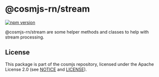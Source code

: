 # @cosmjs-rn/stream

[![npm version](https://img.shields.io/npm/v/@cosmjs-rn/stream.svg)](https://www.npmjs.com/package/@cosmjs-rn/stream)

@cosmjs-rn/stream are some helper methods and classes to help with stream
processing.

## License

This package is part of the cosmjs repository, licensed under the Apache License
2.0 (see [NOTICE](https://github.com/bitsongofficial/cosmjs-rn/blob/main/NOTICE) and
[LICENSE](https://github.com/bitsongofficial/cosmjs-rn/blob/main/LICENSE)).
